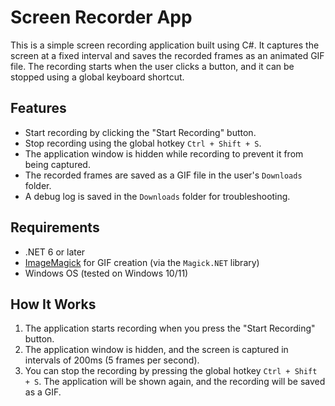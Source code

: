 # Screen Recorder App

This is a simple screen recording application built using C#. It captures the screen at a fixed interval and saves the recorded frames as an animated GIF file. The recording starts when the user clicks a button, and it can be stopped using a global keyboard shortcut.

## Features

- Start recording by clicking the "Start Recording" button.
- Stop recording using the global hotkey `Ctrl + Shift + S`.
- The application window is hidden while recording to prevent it from being captured.
- The recorded frames are saved as a GIF file in the user's `Downloads` folder.
- A debug log is saved in the `Downloads` folder for troubleshooting.

## Requirements

- .NET 6 or later
- [ImageMagick](https://imagemagick.org/) for GIF creation (via the `Magick.NET` library)
- Windows OS (tested on Windows 10/11)

## How It Works

1. The application starts recording when you press the "Start Recording" button.
2. The application window is hidden, and the screen is captured in intervals of 200ms (5 frames per second).
3. You can stop the recording by pressing the global hotkey `Ctrl + Shift + S`. The application will be shown again, and the recording will be saved as a GIF.
